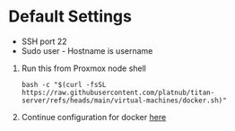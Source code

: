# Default Settings
- SSH port 22
- Sudo user - Hostname is username

1. Run this from Proxmox node shell
    ```
    bash -c "$(curl -fsSL https://raw.githubusercontent.com/platnub/titan-server/refs/heads/main/virtual-machines/docker.sh)"
    ```
2. Continue configuration for docker [here](https://github.com/platnub/container-host-templates/blob/main/docker/README.md)
